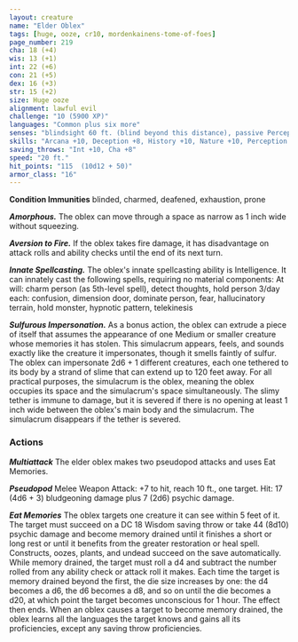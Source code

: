 ```yaml
---
layout: creature
name: "Elder Oblex"
tags: [huge, ooze, cr10, mordenkainens-tome-of-foes]
page_number: 219
cha: 18 (+4)
wis: 13 (+1)
int: 22 (+6)
con: 21 (+5)
dex: 16 (+3)
str: 15 (+2)
size: Huge ooze
alignment: lawful evil
challenge: "10 (5900 XP)"
languages: "Common plus six more"
senses: "blindsight 60 ft. (blind beyond this distance), passive Perception 15"
skills: "Arcana +10, Deception +8, History +10, Nature +10, Perception +5, Religion +10"
saving_throws: "Int +10, Cha +8"
speed: "20 ft."
hit_points: "115  (10d12 + 50)"
armor_class: "16"
---
```


**Condition Immunities** blinded, charmed, deafened, exhaustion, prone

***Amorphous.*** The oblex can move through a space as narrow as 1 inch wide without squeezing.

***Aversion to Fire.*** If the oblex takes fire damage, it has disadvantage on attack rolls and ability checks until the end of its next turn.

***Innate Spellcasting.*** The oblex's innate spellcasting ability is Intelligence. It can innately cast the following spells, requiring no material components:
At will: charm person (as 5th-level spell), detect thoughts, hold person
3/day each: confusion, dimension door, dominate person, fear, hallucinatory terrain, hold monster, hypnotic pattern, telekinesis

***Sulfurous Impersonation.*** As a bonus action, the oblex can extrude a piece of itself that assumes the appearance of one Medium or smaller creature whose memories it has stolen. This simulacrum appears, feels, and sounds exactly like the creature it impersonates, though it smells faintly of sulfur. The oblex can impersonate 2d6 + 1 different creatures, each one tethered to its body by a strand of slime that can extend up to 120 feet away. For all practical purposes, the simulacrum is the oblex, meaning the oblex occupies its space and the simulacrum's space simultaneously. The slimy tether is immune to damage, but it is severed if there is no opening at least 1 inch wide between the oblex's main body and the simulacrum. The simulacrum disappears if the tether is severed.

### Actions

***Multiattack*** The elder oblex makes two pseudopod attacks and uses Eat Memories.

***Pseudopod*** Melee Weapon Attack: +7 to hit, reach 10 ft., one target. Hit: 17 (4d6 + 3) bludgeoning damage plus 7 (2d6) psychic damage.

***Eat Memories*** The oblex targets one creature it can see within 5 feet of it. The target must succeed on a DC 18 Wisdom saving throw or take 44 (8d10) psychic damage and become memory drained until it finishes a short or long rest or until it benefits from the greater restoration or heal spell. Constructs, oozes, plants, and undead succeed on the save automatically.
While memory drained, the target must roll a d4 and subtract the number rolled from any ability check or attack roll it makes. Each time the target is memory drained beyond the first, the die size increases by one: the d4 becomes a d6, the d6 becomes a d8, and so on until the die becomes a d20, at which point the target becomes unconscious for 1 hour. The effect then ends.
When an oblex causes a target to become memory drained, the oblex learns all the languages the target knows and gains all its proficiencies, except any saving throw proficiencies.